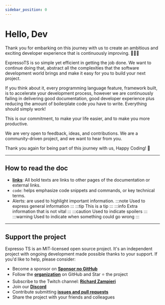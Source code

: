 ```yaml
---
sidebar_position: 0
---
```


# Hello, Dev

Thank you for embarking on this journey with us to create an ambitious and exciting developer experience that is continuously improving. 🎉🎉🎉

ExpressoTS is so simple yet efficient in getting the job done. We want to continue doing that, abstract all the complexities that the software development world brings and make it easy for you to build your next project.

If you think about it, every programming language feature, framework built, is to accelerate your development process, however we are continuously failing in delivering good documentation, good developer experience plus reducing the amount of boilerplate code you have to write. Everything should simply work!

This is our commitment, to make your life easier, and to make you more productive.

We are very open to feedback, ideas, and contributions. We are a community-driven project, and we want to hear from you.

Thank you again for being part of this journey with us, Happy Coding! 🚀

---

## How to read the doc

- **[links](intro.md)**: All bold texts are links to other pages of the documentation or external links.
- `code`: helps emphasize code snippets and commands, or key technical terms.
- Alerts: are used to highlight important information.
  :::note Used to express general information
  :::
  :::tip This is a tip
  :::
  :::info Extra information that is not vital
  :::
  :::caution Used to indicate spoilers
  :::
  :::warning Used to indicate when something could go wrong
  :::

---

## Support the project

Expresso TS is an MIT-licensed open source project. It's an independent project with ongoing development made possible thanks to your support. If you'd like to help, please consider:

- Become a sponsor on **[Sponsor no GitHub](https://github.com/sponsors/expressots)**
- Follow the **[organization](https://github.com/expressots)** on GitHub and Star ⭐ the project
- Subscribe to the Twitch channel: **[Richard Zampieri](https://www.twitch.tv/richardzampieri)**
- Join our **[Discord](https://discord.com/invite/PyPJfGK)**
- Contribute submitting **[issues and pull requests](https://github.com/expressots/expressots/issues/new/choose)**
- Share the project with your friends and colleagues
